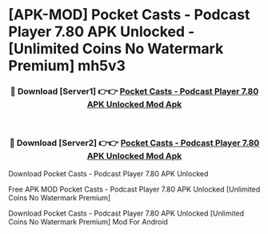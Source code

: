 # [APK-MOD] Pocket Casts - Podcast Player 7.80 APK Unlocked - [Unlimited Coins No Watermark Premium] mh5v3



<div align="center">
<h3>🔴 Download [Server1] 👉👉 <a href="https://momento.my/?title=Pocket_Casts_-_Podcast_Player_7.80_APK_Unlocked">Pocket Casts - Podcast Player 7.80 APK Unlocked Mod Apk</a></h3><br>

<h3>🔴 Download [Server2] 👉👉 <a href="https://momento.my/?title=Pocket_Casts_-_Podcast_Player_7.80_APK_Unlocked">Pocket Casts - Podcast Player 7.80 APK Unlocked Mod Apk</a></h3>
</div>



Download Pocket Casts - Podcast Player 7.80 APK Unlocked 

Free APK MOD Pocket Casts - Podcast Player 7.80 APK Unlocked [Unlimited Coins No Watermark Premium]

Download Pocket Casts - Podcast Player 7.80 APK Unlocked [Unlimited Coins No Watermark Premium] Mod For Android
